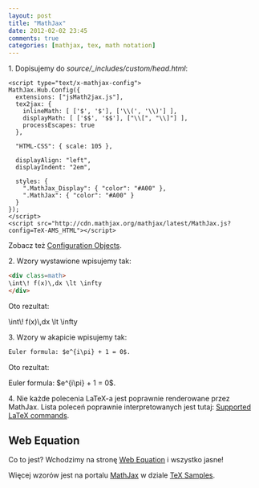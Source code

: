 ```yaml
---
layout: post
title: "MathJax"
date: 2012-02-02 23:45
comments: true
categories: [mathjax, tex, math notation]
---
```


1\. Dopisujemy do *source/_includes/custom/head.html*:

    <script type="text/x-mathjax-config">
    MathJax.Hub.Config({
      extensions: ["jsMath2jax.js"],
      tex2jax: {
        inlineMath: [ ['$', '$'], ['\\(', '\\)'] ],
        displayMath: [ ['$$', '$$'], ["\\[", "\\]"] ],
        processEscapes: true
      },

      "HTML-CSS": { scale: 105 },

      displayAlign: "left",
      displayIndent: "2em",

      styles: {
        ".MathJax_Display": { "color": "#A00" },
        ".MathJax": { "color": "#A00" }
      }
    });
    </script>
    <script src="http://cdn.mathjax.org/mathjax/latest/MathJax.js?config=TeX-AMS_HTML"></script>

Zobacz też [Configuration Objects](http://www.mathjax.org/docs/1.1/options/index.html).


2\. Wzory wystawione wpisujemy tak:

```html
<div class=math>
\int\! f(x)\,dx \lt \infty
</div>
```

Oto rezultat:

<div class=math>
\int\! f(x)\,dx \lt \infty
</div>

3\. Wzory w akapicie wpisujemy tak:

```html
Euler formula: $e^{i\pi} + 1 = 0$.
```

Oto rezultat:

<p>Euler formula: $e^{i\pi} + 1 = 0$.</p>


4\. Nie każde polecenia LaTeX-a jest poprawnie renderowane przez MathJax.
 Lista poleceń poprawnie interpretowanych jest tutaj:
[Supported LaTeX commands](http://www.mathjax.org/docs/1.1/tex.html#supported-latex-commands).


## Web Equation

Co to jest? Wchodzimy na stronę
[Web Equation](http://webdemo.visionobjects.com/equation.html?locale=default)
i wszystko jasne!

Więcej wzorów jest na portalu [MathJax](http://www.mathjax.org/)
w dziale [TeX Samples](http://www.mathjax.org/demos/tex-samples/).

